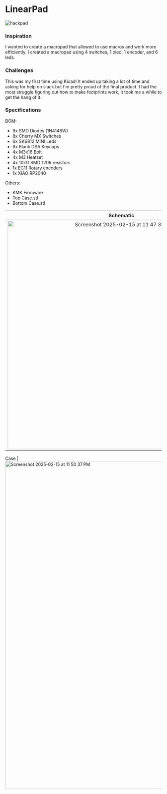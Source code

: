 # LinearPad

![hackpad](https://github.com/user-attachments/assets/53931763-4bba-4208-877c-1c5c34c06a55)


### Inspiration

I wanted to create a macropad that allowed to use macros and work more efficiently. I created a macropad using 4 switches, 1 oled, 1 encoder, and 6 leds. 

### Challenges

This was my first time using Kicad! It ended up taking a lot of time and asking for help on slack but I'm pretty proud of the final product. I had the most struggle figuring out how to make footprints work, it took me a while to get the hang of it.

### Specifications

BOM: 
- 9x SMD Diodes (1N4148W)
- 8x Cherry MX Switches
- 6x SK6812 MINI Leds
- 6x Blank DSA Keycaps
- 4x M3x16 Bolt
- 4x M3 Heatset
- 4x 10kΩ SMD 1206 resistors
- 1x EC11 Rotary encoders
- 1x XIAO RP2040

Others:
- KMK Firmware
- Top Case.stl 
- Bottom Case.stl

Schematic            |  PCB         |
:-------------------------:|:-------------------------:|
<img width="732" alt="Screenshot 2025-02-15 at 11 47 35 PM" src="https://github.com/user-attachments/assets/79c20352-b7ea-4237-94a0-d45c5bd0d8d8" /> |  <img width="635" alt="Screenshot 2025-02-15 at 11 47 20 PM" src="https://github.com/user-attachments/assets/ec26e99a-c0f4-4dc1-b7f5-31ac36d5b555" />
Case
|  <img width="1051" alt="Screenshot 2025-02-15 at 11 50 37 PM" src="https://github.com/user-attachments/assets/e64f3356-613e-4335-a94d-3b8c16a8e76e" />





